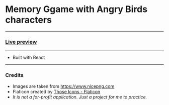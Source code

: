 # Memory Ggame with Angry Birds characters
---
### [Live preview](twentysixhugs.github.io/Memory-Cards-Game)
---
- Built with React
---


### Credits
- Images are taken from https://www.nicepng.com
- Flaticon created by <a href="https://www.flaticon.com/free-icons/angry-birds" title="angry birds icons">Those Icons - Flaticon</a>
- *It is not a for-profit application. Just a project for me to practice.*